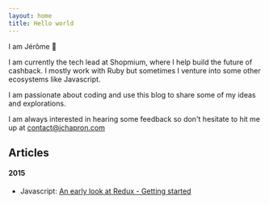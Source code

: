 ```yaml
---
layout: home
title: Hello world
---
```


I am Jérôme 👋

I am currently the tech lead at Shopmium, where I help build the future of
cashback. I mostly work with Ruby but sometimes I venture into some other
ecosystems like Javascript.

I am passionate about coding and use this blog to share some of my ideas and
explorations.

I am always interested in hearing some feedback so don't hesitate to hit me up
at [contact@jchapron.com](mailto:contact+blog@jchapron.com)

## Articles

#### 2015

* Javascript: [An early look at Redux - Getting started](/2015/08/14/getting-started-with-redux)

